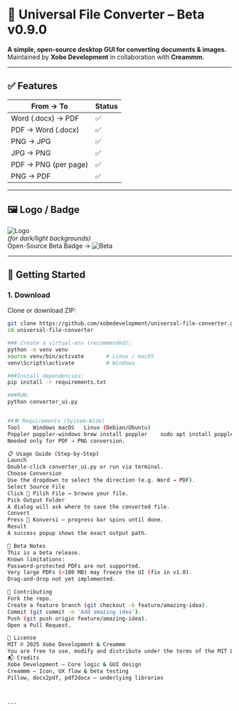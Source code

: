 # 📁 Universal File Converter – Beta v0.9.0
**A simple, open-source desktop GUI for converting documents & images.**  
Maintained by **Xobe Development** in collaboration with **Creammm**.

---

## ✅ Features
| From → To            | Status |
|----------------------|--------|
| Word (.docx) → PDF   | ✅     |
| PDF → Word (.docx)   | ✅     |
| PNG → JPG            | ✅     |
| JPG → PNG            | ✅     |
| PDF → PNG (per page) | ✅     |
| PNG → PDF            | ✅     |

---

## 🖼️ Logo / Badge
![Logo](./assets/logo.png)  
*(for dark/light backgrounds)*  
Open-Source Beta Badge → ![Beta](./assets/beta-badge.svg)

---

## 🚀 Getting Started

### 1. Download
Clone or download ZIP:
```bash
git clone https://github.com/xobedevelopment/universal-file-converter.git
cd universal-file-converter

### Create a virtual-env (recommended):
python -m venv venv
source venv/bin/activate       # Linux / macOS
venv\Scripts\activate          # Windows

###Install dependencies:
pip install -r requirements.txt

###RUN:
python converter_ui.py


##🛠️ Requirements (System-Wide)
Tool	Windows	macOS	Linux (Debian/Ubuntu)
Poppler	poppler-windows	brew install poppler	sudo apt install poppler-utils
Needed only for PDF → PNG conversion.

📋 Usage Guide (Step-by-Step)
Launch
Double-click converter_ui.py or run via terminal.
Choose Conversion
Use the dropdown to select the direction (e.g. Word → PDF).
Select Source File
Click 📂 Pilih File → browse your file.
Pick Output Folder
A dialog will ask where to save the converted file.
Convert
Press 🔄 Konversi – progress bar spins until done.
Result
A success popup shows the exact output path.

🧪 Beta Notes
This is a beta release.
Known limitations:
Password-protected PDFs are not supported.
Very large PDFs (>100 MB) may freeze the UI (fix in v1.0).
Drag-and-drop not yet implemented.

🤝 Contributing
Fork the repo.
Create a feature branch (git checkout -b feature/amazing-idea).
Commit (git commit -m 'Add amazing idea').
Push (git push origin feature/amazing-idea).
Open a Pull Request.

📄 License
MIT © 2025 Xobe Development & Creammm
You are free to use, modify and distribute under the terms of the MIT License.
📬 Credits
Xobe Development – Core logic & GUI design
Creammm – Icon, UX flow & beta testing
Pillow, docx2pdf, pdf2docx – underlying libraries



---

